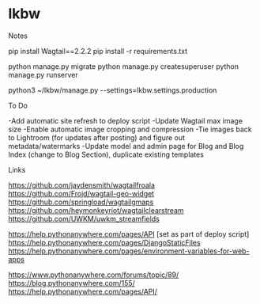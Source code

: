 # lkbw


Notes

pip install Wagtail==2.2.2
pip install -r requirements.txt

python manage.py migrate
python manage.py createsuperuser
python manage.py runserver

python3 ~/lkbw/manage.py <xxx> --settings=lkbw.settings.production

To Do

-Add automatic site refresh to deploy script
-Update Wagtail max image size
-Enable automatic image cropping and compression
-Tie images back to Lightroom (for updates after posting) and figure out metadata/watermarks
-Update model and admin page for Blog and Blog Index (change to Blog Section), duplicate existing templates


Links

https://github.com/jaydensmith/wagtailfroala
https://github.com/Frojd/wagtail-geo-widget
https://github.com/springload/wagtailgmaps
https://github.com/heymonkeyriot/wagtailclearstream
https://github.com/UWKM/uwkm_streamfields

https://help.pythonanywhere.com/pages/API [set as part of deploy script]
https://help.pythonanywhere.com/pages/DjangoStaticFiles
https://help.pythonanywhere.com/pages/environment-variables-for-web-apps

https://www.pythonanywhere.com/forums/topic/89/
https://blog.pythonanywhere.com/155/
https://help.pythonanywhere.com/pages/API/